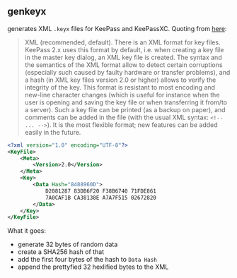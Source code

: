 ## genkeyx

generates XML `.keyx` files for KeePass and KeePassXC. Quoting from [here](https://keepass.info/help/base/keys.html):

> XML (recommended, default). There is an XML format for key files. KeePass 2.x uses this format by default, i.e. when creating a key file in the master key dialog, an XML key file is created. The syntax and the semantics of the XML format allow to detect certain corruptions (especially such caused by faulty hardware or transfer problems), and a hash (in XML key files version 2.0 or higher) allows to verify the integrity of the key. This format is resistant to most encoding and new-line character changes (which is useful for instance when the user is opening and saving the key file or when transferring it from/to a server). Such a key file can be printed (as a backup on paper), and comments can be added in the file (with the usual XML syntax: `<!-- ... -->`). It is the most flexible format; new features can be added easily in the future.

```xml
<?xml version="1.0" encoding="UTF-8"?>
<KeyFile>
    <Meta>
        <Version>2.0</Version>
    </Meta>
    <Key>
        <Data Hash="8488960D">
            D2081287 83DB6F20 F38B6740 71FDE861
            7A0CAF1B CA38138E A7A7F515 02672820
        </Data>
    </Key>
</KeyFile>
```

What it goes:

- generate 32 bytes of random data
- create a SHA256 hash of that
- add the first four bytes of the hash to `Data Hash`
- append the prettyfied 32 hexlified bytes to the XML
